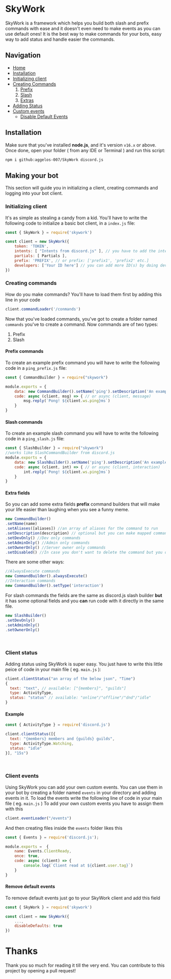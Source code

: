 # SkyWork
SkyWork is a framework which helps you build both slash and prefix commands with ease and it doesn't even need to make events as you can use default ones! It is the best way to make commands  for your bots, easy way to add status and handle easier the commands.
## Navigation
- [Home](https://github.com/aggelos-007/SkyWork#skywork)
- [Installation](https://github.com/aggelos-007/SkyWork#installation)
- [Initializing client](https://github.com/aggelos-007/SkyWork)
- [Creating Commands](https://github.com/aggelos-007/SkyWork#creating-commands)
    1. [Prefix](https://github.com/aggelos-007/SkyWork#prefix-commands)
    2. [Slash](https://github.com/aggelos-007/SkyWork#slash-commands)
    3. [Extras](https://github.com/aggelos-007/SkyWork#extra-fields)
- [Adding Status](https://github.com/aggelos-007/SkyWork#client-status)
- [Custom events](https://github.com/aggelos-007/SkyWork#client-status)
    - [Disable Default Events](https://github.com/aggelos-007/SkyWork#remove-default-events)

## Installation
Make sure that you've installed **node.js**, and it's version `v16.x` or above. Once done, open your folder ( from any IDE or Terminal ) and run this script:
```bash
npm i github:aggelos-007/SkyWork discord.js
```
## Making your bot
This section will guide you in initializing a client, creating commands and logging into your bot client.
### Initializing client
It's as simple as stealing a candy from a kid.
You'll have to write the following code to initialize a  basic bot client, in a `index.js` file:
```js
const { SkyWork } = require('skywork')

const client = new SkyWork({
    token: 'TOKEN',
    intents: [ "Intents from discord.js" ], // you have to add the intents manually
    partials: [ Partials ],
    prefix: 'PREFIX', // or prefix: ['prefix1', 'prefix2' etc.]
    developers: ['Your ID here'] // you can add more ID(s) by doing developers: ['ID1', 'ID2' etc.]
})
```
### Creating commands
How do you make commands? You'll have to load them first by adding this line in your code
```js
client.commandLoader('/conmands')
```
Now that you've loaded commands, you've got to create a folder named `commands` you've to create a command. Now commands are of two types:
1. Prefix
2. Slash

#### Prefix commands
To create an example prefix command you will have to write the following code in a `ping_prefix.js` file:
```js
const { CommandBuilder } = require("skywork")

module.exports = {
    data: new CommandBuilder().setName('ping').setDescription('An example ping command to see how to create prefix commands'),
    code: async (client, msg) => { // or async (client, message)
        msg.reply(`Pong! ${client.ws.ping}ms`)
    }
}
```

#### Slash commands
To create an example slash command you will have to write the following code in a `ping_slash.js` file:
```js
const { SlashBuilder } = require("skywork")
//works like SlashCommandBuilder from discord.js
module.exports = {
    data: new SlashBuilder().setName('ping').setDescription('An example ping command to see how to create slash commands'),
    code: async (client, int) => { // or async (client, interaction)
        int.reply(`Pong! ${client.ws.ping}ms`)
    }
}
```
#### Extra fields
So you can add some extra fields **prefix** command builders that will make your life easier than laughing when you see a funny meme.
```js
new CommandBuilder()
.setName(name)
.setAliases([aliases]) //an array of aliases for the command to run
.setDescription(description) // optional but you can make mapped commands with this
.setDevOnly() //Dev only commands
.setAdminOnly() //Admin only commands
.setOwnerOnly() //Server owner only commands
.setDisabled() //In case you don't want to delete the command but you don't want anyone to use it also
```
There are some other ways:
```js
//AlwaysExecute commands
new CommandBuilder().alwaysExecute()
//Interaction commands
new CommandBuilder().setType('interaction')
```
For slash commands the fields are the same as discord.js slash builder **but** it has some optional fields and you **can** run code with it directly in the same file.
```js
new SlashBuilder()
.setDevOnly()
.setAdminOnly()
.setOwnerOnly()
```
<br>

### Client status
Adding status using SkyWork is super easy. You just have to write this little peice of code in your main file ( eg. `main.js` ):
```js
client.clientStatus("an array of the below json", "Time")
{
  text: "text", // available: ["{members}", "guilds"]
  type: ActivityType,
  status: "status" // available: "online"/"offline"/"dnd"/"idle"
}
```

#### Example
```js
const { ActivityType } = require('discord.js')

client.clientStatus([{
  text: "{members} members and {guilds} guilds",
  type: ActivityType.Watching,
  status: "idle"
}], "15s")
```
<br>

### Client events
Using SkyWork you can add your own custom events. You can use them in your bot by creating a folder named `events` in your directory and adding events in it.
To load the events write the following line of code in your main file ( eg. `main.js` )
To add your own custom events you have to assign them with this
```js
client.eventLoader("/events")
``` 
And then creating files inside the `events` folder likes this 
```js
const { Events } = require('discord.js');

module.exports =  {
    name: Events.ClientReady,
    once: true,
    code: async (client) => {
        console.log(`Client read at ${client.user.tag}`)
    }
}
```
#### Remove default events
To remove default events just go to your SkyWork client and add this field
```js
const { SkyWork } = require('skywork')

const client = new SkyWork({
    ...,
    disableDefaults: true
})
```
# Thanks
Thank you so much for reading it till the very end. You can contribute to this project by opening a pull request!